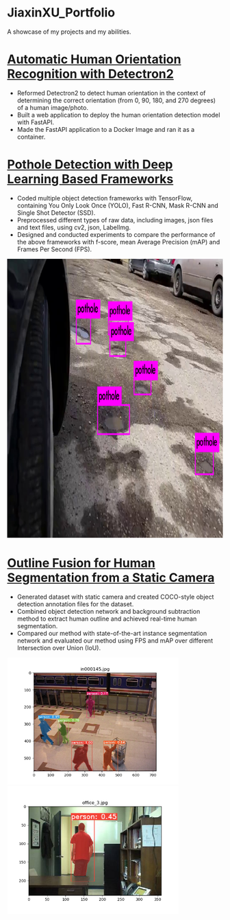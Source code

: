 # JiaxinXU_Portfolio
A showcase of my projects and my abilities.

# [Automatic Human Orientation Recognition with Detectron2]()
* Reformed Detectron2 to detect human orientation in the context of determining the correct orientation (from 0, 90, 180, and 270 degrees) of a human image/photo.
* Built a web application to deploy the human orientation detection model with FastAPI.
* Made the FastAPI application to a Docker Image and ran it as a container.

# [Pothole Detection with Deep Learning Based Frameworks](https://github.com/jxubb/UAlberta-Multimedia-Master-Program--Pothole-Detection-with-Dash-Cam)  
* Coded multiple object detection frameworks with TensorFlow, containing You Only Look Once (YOLO), Fast R-CNN, Mask R-CNN and Single Shot Detector (SSD).
* Preprocessed different types of raw data, including images, json files and text files, using cv2, json, LabelImg.
* Designed and conducted experiments to compare the performance of the above frameworks with f-score, mean Average Precision (mAP) and Frames Per Second (FPS).

<img src="https://github.com/jxubb/JiaxinXU_Portfolio/blob/main/image/Capture.PNG" width="700" height="650"/>

# [Outline Fusion for Human Segmentation from a Static Camera](https://github.com/jxubb/UAlberta-Multimedia-Course-Program--Human-Segmentation-with-YOLACT)
* Generated dataset with static camera and created COCO-style object detection annotation files for the dataset. 
* Combined object detection network and background subtraction method to extract human outline and achieved real-time human segmentation.
* Compared our method with state-of-the-art instance segmentation network and evaluated our method using FPS and mAP over different Intersection over Union (IoU).

<img src="/image/in000145_result.jpg" width="400"/><img src="/image/office_3_result.png" width="400"/>

